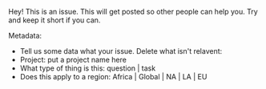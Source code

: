 Hey! This is an issue. This will get posted so other people can help you. Try and keep it short if you can. 

Metadata:
* Tell us some data what your issue. Delete what isn't relavent:
* Project: put a project name here
* What type of thing is this: question | task
* Does this apply to a region: Africa | Global | NA | LA | EU
